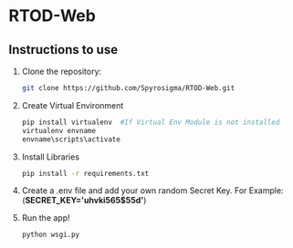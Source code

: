 ﻿# RTOD-Web

## Instructions to use

1. Clone the repository:
    ```bash
    git clone https://github.com/Spyrosigma/RTOD-Web.git
    ```
2. Create Virtual Environment
    ```bash
    pip install virtualenv  #If Virtual Env Module is not installed
    virtualenv envname
    envname\scripts\activate
    ```
3. Install Libraries
    ```bash
    pip install -r requirements.txt
    ```
    
4. Create a .env file and add your own random Secret Key. For Example: 
   (**SECRET_KEY='uhvki565$55d'**)

6. Run the app!
    ```bash
    python wsgi.py
    ```

